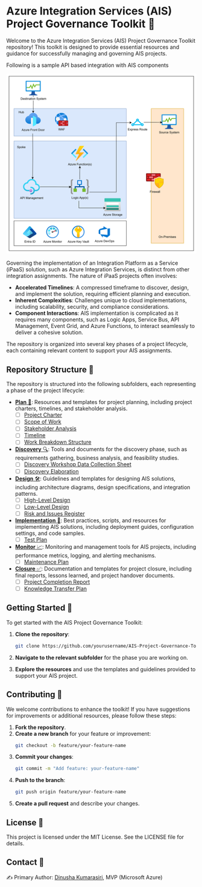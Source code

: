# Azure Integration Services (AIS) Project Governance Toolkit 🚀
Welcome to the Azure Integration Services (AIS) Project Governance Toolkit repository! This toolkit is designed to provide essential resources and guidance for successfully managing and governing AIS projects.

Following is a sample API based integration with AIS components

![alt text](src/Images/image.png)

Governing the implementation of an Integration Platform as a Service (iPaaS) solution, such as Azure Integration Services, is distinct from other integration assignments. The nature of iPaaS projects often involves:

- **Accelerated Timelines**: A compressed timeframe to discover, design, and implement the solution, requiring efficient planning and execution.
- **Inherent Complexities**: Challenges unique to cloud implementations, including scalability, security, and compliance considerations.
- **Component Interactions**: AIS implementation is complicated as it requires many components, such as Logic Apps, Service Bus, API Management, Event Grid, and Azure Functions, to interact seamlessly to deliver a cohesive solution.

 The repository is organized into several key phases of a project lifecycle, each containing relevant content to support your AIS assignments.

## Repository Structure 📂

The repository is structured into the following subfolders, each representing a phase of the project lifecycle:

- [**Plan** 📅](src/1.Plan/README.md): Resources and templates for project planning, including project charters, timelines, and stakeholder analysis.
  - [ ] [Project Charter](src/1.Plan/Templates/Project_Charter_Template.md)
  - [ ] [Scope of Work](src/1.Plan/Templates/Scope_of_WorkTemplate.md)
  - [ ] [Stakeholder Analysis](src/1.Plan/Templates/Stakeholder_Analysis_Template.md)
  - [ ] [Timeline](src/1.Plan/Templates/Timeline_Template.md)
  - [ ] [Work Breakdown Structure](src/1.Plan/Templates/WBS_Template.md)

- [**Discovery** 🔍](src/2.Discovery/README.md): Tools and documents for the discovery phase, such as requirements gathering, business analysis, and feasibility studies.
  - [ ] [Discovery Workshop Data Collection Sheet](src/2.Discovery/Templates/Discovery_Workshop_Template.md)
  - [ ] [Discovery Elaboration](src/2.Discovery/Templates/Flowchart_Template.md)

- [**Design** 🛠️](src/3.Design/README.md): Guidelines and templates for designing AIS solutions, including architecture diagrams, design specifications, and integration patterns.
  - [ ] [High-Level Design](src/3.Design/Templates/HighLevel_Design_Template.md)
  - [ ] [Low-Level Design](src/3.Design/Templates/LowLevel_Design_Template.md)
  - [ ] [Risk and Issues Register](src/3.Design/Templates/Risks_Issues_Template.md)

- [**Implementation** 🚧](src/4.Implementation/README.md): Best practices, scripts, and resources for implementing AIS solutions, including deployment guides, configuration settings, and code samples.
  - [ ] [Test Plan](src/4.Implementation/Templates/Test_Plan_Template.md)

- [**Monitor** 📈](src/5.Monitor/README.md): Monitoring and management tools for AIS projects, including performance metrics, logging, and alerting mechanisms.
  - [ ] [Maintenance Plan](src/5.Monitor/Templates/Maintenance_Plan_Template.md)

- [**Closure** ✅](src/6.Closure/README.md): Documentation and templates for project closure, including final reports, lessons learned, and project handover documents.
  - [ ] [Project Completion Report](src/6.Closure/Templates/Project_Completion_Template.md)
  - [ ] [Knowledge Transfer Plan](src/6.Closure/Templates/Knowledge_Transfer_Template.md)

## Getting Started 🏁

To get started with the AIS Project Governance Toolkit:

1. **Clone the repository**:
    ```bash
    git clone https://github.com/yourusername/AIS-Project-Governance-Toolkit.git
    ```

2. **Navigate to the relevant subfolder** for the phase you are working on.

3. **Explore the resources** and use the templates and guidelines provided to support your AIS project.

## Contributing 🤝

We welcome contributions to enhance the toolkit! If you have suggestions for improvements or additional resources, please follow these steps:

1. **Fork the repository**.
2. **Create a new branch** for your feature or improvement:
    ```bash
    git checkout -b feature/your-feature-name
    ```
3. **Commit your changes**:
    ```bash
    git commit -m "Add feature: your-feature-name"
    ```
4. **Push to the branch**:
    ```bash
    git push origin feature/your-feature-name
    ```
5. **Create a pull request** and describe your changes.

## License 📜

This project is licensed under the MIT License. See the LICENSE file for details.

## Contact 📧

✍️ Primary Author: [Dinusha Kumarasiri](kumarasiri048@gmail.com), MVP (Microsoft Azure)